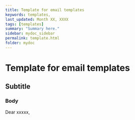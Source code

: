 ```yaml
---
title: Template for email templates 
keywords: templates, 
last_updated: Month XX, XXXX
tags: [templates]
summary: "Summary here."
sidebar: mydoc_sidebar
permalink: template.html
folder: mydoc
---
```


# Template for email templates
## Subtitle

### Body

Dear xxxxx,






